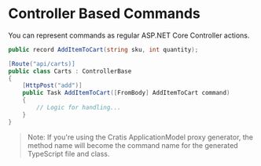 # Controller Based Commands

You can represent commands as regular ASP.NET Core Controller actions.

```csharp
public record AddItemToCart(string sku, int quantity);

[Route("api/carts)]
public class Carts : ControllerBase
{
    [HttpPost("add")]
    public Task AddItemToCart([FromBody] AddItemToCart command)
    {
        // Logic for handling...
    }
}
```

> Note: If you're using the Cratis ApplicationModel proxy generator, the method name
> will become the command name for the generated TypeScript file and class.
